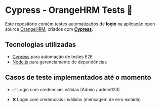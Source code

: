 # Cypress - OrangeHRM Tests 🍊

Este repositório contém testes automatizados de **login** na aplicação open source
<a href="https://opensource-demo.orangehrmlive.com" target="_blank">OrangeHRM</a>, 
criados com <a href="https://www.cypress.io/" target="_blank" style="color:black">**Cypress**</a>.

## Tecnologias utilizadas
- <a href="https://www.cypress.io/" target="_blank">Cypress</a> para automação de testes E2E  
- <a href="https://nodejs.org/" target="_blank">Node.js</a> para gerenciamento de dependências  

## Casos de teste implementados até o momento
- ✅ Login com credenciais válidas (Admin / admin123) 

- ❌ Login com credenciais inválidas (mensagem de erro exibida)